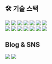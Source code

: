 ## 🛠 기술 스택
<a href="https://developer.apple.com/kr/swift/"><img src="https://img.shields.io/badge/Android-34A853?style=flat-square&logo=Android&logoColor=white"/></a>
<a href="https://developer.apple.com/kr/swift/"><img src="https://img.shields.io/badge/IOS-000000?style=flat-square&logo=Apple&logoColor=white"/></a>
<a href="https://developer.apple.com/kr/swift/"><img src="https://img.shields.io/badge/Swift-F05138?style=flat-square&logo=Swift&logoColor=white"/></a>
<a href="https://developer.apple.com/kr/swift/"><img src="https://img.shields.io/badge/Flutter-02569B?style=flat-square&logo=Flutter&logoColor=white"/></a>
<a href="https://developer.apple.com/kr/swift/"><img src="https://img.shields.io/badge/Dart-0175C2?style=flat-square&logo=Dart&logoColor=white"/></a>
<a href="https://developer.apple.com/kr/swift/"><img src="https://img.shields.io/badge/Vue.js-4FC08D?style=flat-square&logo=Vue.js&logoColor=white"/></a>
<a href="https://developer.apple.com/kr/swift/"><img src="https://img.shields.io/badge/JS-F7DF1E?style=flat-square&logo=JavaScript&logoColor=white"/></a>
<br>
<a href="https://developer.apple.com/kr/swift/"><img src="https://img.shields.io/badge/CSS3-1572B6?style=flat-square&logo=CSS3&logoColor=white"/></a>
<a href="https://developer.apple.com/kr/swift/"><img src="https://img.shields.io/badge/HTML5-E34F26?style=flat-square&logo=HTML5&logoColor=white"/></a>
<a href="https://developer.apple.com/kr/swift/"><img src="https://img.shields.io/badge/Jira-0052CC?style=flat-square&logo=Jira&logoColor=white"/></a>
<a href="https://developer.apple.com/kr/swift/"><img src="https://img.shields.io/badge/Gerrit-EEEEEE?style=flat-square&logo=Gerrit&logoColor=white"/></a>
<a href="https://developer.apple.com/kr/swift/"><img src="https://img.shields.io/badge/Mattermost-0058CC?style=flat-square&logo=Mattermost&logoColor=white"/></a>
<a href="https://developer.apple.com/kr/swift/"><img src="https://img.shields.io/badge/AndroidStudio-3DDC84?style=flat-square&logo=AndroidStudio&logoColor=white"/></a>
<a href="https://developer.apple.com/kr/swift/"><img src="https://img.shields.io/badge/Xcode-147EFB?style=flat-square&logo=Xcode&logoColor=white"/></a>
<br>

## Blog & SNS

<a href="https://100percent-me.tistory.com/"><img src="https://img.shields.io/badge/Tstory-000000?style=flat-square&logo=Tstory&logoColor=white"/></a>
<a href="https://www.instagram.com/sheep._.hy/"><img src="https://img.shields.io/badge/Instagram-E4405F?style=flat-square&logo=Instagram&logoColor=white"/></a>

<!--
**smyang0220/smyang0220** is a ✨ _special_ ✨ repository because its `README.md` (this file) appears on your GitHub profile.

Here are some ideas to get you started:

- 🔭 I’m currently working on ...
- 🌱 I’m currently learning ...
- 👯 I’m looking to collaborate on ...
- 🤔 I’m looking for help with ...
- 💬 Ask me about ...
- 📫 How to reach me: ...
- 😄 Pronouns: ...
- ⚡ Fun fact: ...
-->
